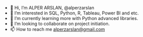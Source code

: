 - 👋 Hi, I’m ALPER ARSLAN, @alperzarslan
- 👀 I’m interested in SQL, Python,  R, Tableau, Power BI and etc.
- 🌱 I’m currently learning more with Python advanced libraries.
- 💞️ I’m looking to collaborate on project initiation.
- 📫 How to reach me alperzarslan@gmail.com

<!---
alperzarslan/alperzarslan is a ✨ special ✨ repository because its `README.md` (this file) appears on your GitHub profile.
You can click the Preview link to take a look at your changes.
--->
